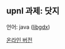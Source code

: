 ## upnl 과제: 닷지
언어: java ([libgdx](https://libgdx.badlogicgames.com/))

[온라인 버전](http://ldm2468.com/upnl)